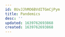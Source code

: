 ```yaml
---
id: 0UvJJhMO6BVdITGmCjPym
title: Pandemics
desc: ''
updated: 1639762693868
created: 1639762693868
---
```


